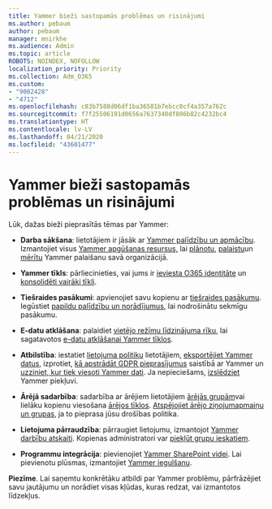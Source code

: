 ```yaml
---
title: Yammer bieži sastopamās problēmas un risinājumi
ms.author: pebaum
author: pebaum
manager: mnirkhe
ms.audience: Admin
ms.topic: article
ROBOTS: NOINDEX, NOFOLLOW
localization_priority: Priority
ms.collection: Adm_O365
ms.custom:
- "9002428"
- "4712"
ms.openlocfilehash: c83b7588d06df1ba36581b7ebcc0cf4a357a762c
ms.sourcegitcommit: f7f25506191d0656a7637340df806b82c4232bc4
ms.translationtype: HT
ms.contentlocale: lv-LV
ms.lasthandoff: 04/21/2020
ms.locfileid: "43601477"
---
```

# <a name="yammer-common-issues-and-resolutions"></a>Yammer bieži sastopamās problēmas un risinājumi

Lūk, dažas bieži pieprasītās tēmas par Yammer:

- **Darba sākšana**: lietotājiem ir jāsāk ar [Yammer palīdzību un apmācību](https://support.office.com/yammer). Izmantojiet visus [Yammer apgūšanas resursus,](https://aka.ms/yamresources) lai [plānotu](https://aka.ms/YamSuccessGuide), [palaistu](https://aka.ms/YamLaunchPlaybook)un [mērītu](https://aka.ms/YamMeasureSuccesGuide) Yammer palaišanu savā organizācijā. 

- **Yammer tīkls**: pārliecinieties, vai jums ir [ieviesta O365 identitāte](https://docs.microsoft.com/yammer/configure-your-yammer-network/enforce-office-365-identity) un [konsolidēti vairāki tīkli](https://docs.microsoft.com/yammer/configure-your-yammer-network/consolidate-multiple-yammer-networks). 

- **Tiešraides pasākumi**: apvienojiet savu kopienu ar [tiešraides pasākumu](https://docs.microsoft.com/yammer/manage-yammer-groups/yammer-live-events). Iegūstiet [papildu palīdzību un norādījumus](https://resources.techcommunity.microsoft.com/live-events/assistance/), lai nodrošinātu sekmīgu pasākumu. 

- **E-datu atklāšana**: palaidiet [vietējo režīmu līdzinājuma rīku](https://docs.microsoft.com/yammer/configure-your-yammer-network/overview-native-mode), lai sagatavotos [e-datu atklāšanai Yammer tīklos](https://docs.microsoft.com/yammer/manage-security-and-compliance/overview-of-ediscovery). 

- **Atbilstība**: iestatiet [lietojuma politiku](https://docs.microsoft.com/yammer/manage-security-and-compliance/set-up-a-usage-policy) lietotājiem, [eksportējiet Yammer datus](https://docs.microsoft.com/yammer/manage-security-and-compliance/export-yammer-enterprise-data), izprotiet, [kā apstrādāt GDPR pieprasījumus](https://docs.microsoft.com/yammer/manage-security-and-compliance/gdpr-requests-in-yammer-enterprise) saistībā ar Yammer un [uzziniet, kur tiek viesoti Yammer dati](https://docs.microsoft.com/yammer/manage-security-and-compliance/data-residency). Ja nepieciešams, [izslēdziet](https://docs.microsoft.com/yammer/manage-yammer-users/turn-off-user-access) Yammer piekļuvi.

- **Ārējā sadarbība**: sadarbība ar ārējiem lietotājiem [ārējās grupām](https://docs.microsoft.com/yammer/work-with-external-users/create-and-manage-external-groups)vai lielāku kopienu viesošana [ārējos tīklos](https://docs.microsoft.com/yammer/work-with-external-users/create-and-manage-an-external-network). [Atspējojiet ārējo ziņojumapmaiņu un grupas](https://docs.microsoft.com/yammer/work-with-external-users/disable-external-messaging), ja to pieprasa jūsu drošības politika.

- **Lietojuma pārraudzība**: pārraugiet lietojumu, izmantojot [Yammer darbību atskaiti](https://docs.microsoft.com/microsoft-365/admin/activity-reports/yammer-activity-report). Kopienas administratori var [piekļūt grupu ieskatiem](https://support.office.com/article/view-group-insights-in-yammer-73f9fa6d-d442-4f25-9194-d5317c9328ab).

- **Programmu integrācija**: pievienojiet [Yammer SharePoint videi](https://docs.microsoft.com/yammer/integrate-yammer-with-other-apps/embed-a-feed-into-a-sharepoint-site). Lai pievienotu plūsmas, izmantojiet [Yammer iegulšanu](https://developer.yammer.com/docs/embed). 

**Piezīme**. Lai saņemtu konkrētāku atbildi par Yammer problēmu, pārfrāzējiet savu jautājumu un norādiet visas kļūdas, kuras redzat, vai izmantotos līdzekļus.
